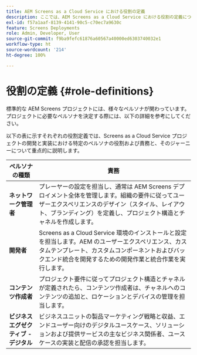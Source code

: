 ```yaml
---
title: AEM Screens as a Cloud Service における役割の定義
description: ここでは、AEM Screens as a Cloud Service における役割の定義について説明します。
exl-id: f57a1aaf-8139-4141-90c5-c70ec7a9630c
feature: Screens Deployments
role: Admin, Developer, User
source-git-commit: f9ba9fefc61876a60567a40000ed6303740032e1
workflow-type: ht
source-wordcount: '214'
ht-degree: 100%

---
```


# 役割の定義 {#role-definitions}

標準的な AEM Screens プロジェクトには、様々なペルソナが関わっています。プロジェクトに必要なペルソナを決定する際には、以下の詳細を参考にしてください。

以下の表に示すそれぞれの役割定義では、Screens as a Cloud Service プロジェクトの開発と実装における特定のペルソナの役割および責務と、そのジャーニーについて重点的に説明します。

| ペルソナの種類 | 責務 |
|--- |--- |
| **ネットワーク管理者** | プレーヤーの設定を担当し、通常は AEM Screens デプロイメント全体を管理します。組織の要件に従ってユーザーエクスペリエンスのデザイン（スタイル、レイアウト、ブランディング）を定義し、プロジェクト構造とチャネルを作成します。 |
| **開発者** | Screens as a Cloud Service 環境のインストールと設定を担当します。AEM のユーザーエクスペリエンス、カスタムテンプレート、カスタムコンポーネントおよびバックエンド統合を開発するための開発作業と統合作業を実行します。 |
| **コンテンツ作成者** | プロジェクト要件に従ってプロジェクト構造とチャネルが定義されたら、コンテンツ作成者は、チャネルへのコンテンツの追加と、ロケーションとデバイスの管理を担当します。 |
| **ビジネスエグゼクティブ - デジタル** | ビジネスユニットの製品マーケティング戦略と収益、エンドユーザー向けのデジタルユースケース、ソリューションおよび提供サービスの主なビジネス関係者、ユースケースの実装と配信の承認を担当します。 |
